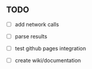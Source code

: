 ## TODO
- [ ] add network calls

- [ ] parse results

- [ ] test github pages integration 

- [ ] create wiki/documentation 